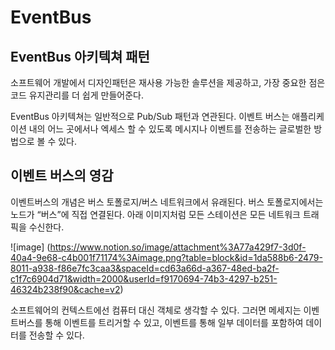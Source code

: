 # EventBus

## EventBus 아키텍쳐 패턴

소프트웨어 개발에서 디자인패턴은 재사용 가능한 솔루션을 제공하고, 가장 중요한 점은 코드 유지관리를 더 쉽게 만들어준다. 

EventBus 아키텍쳐는 일반적으로 Pub/Sub 패턴과 연관된다. 이벤트 버스는 애플리케이션 내의 어느 곳에서나 엑세스 할 수 있도록 메시지나 이벤트를 전송하는 글로벌한 방법으로 볼 수 있다.

## 이벤트 버스의 영감

이벤트버스의 개념은 버스 토폴로지/버스 네트워크에서 유래된다. 버스 토폴로지에서는 노드가 “버스”에 직접 연결된다. 아래 이미지처럼 모든 스테이션은 모든 네트워크 트래픽을 수신한다.

![image] (https://www.notion.so/image/attachment%3A77a429f7-3d0f-40a4-9e68-c4b001f71174%3Aimage.png?table=block&id=1da588b6-2479-8011-a938-f86e7fc3caa3&spaceId=cd63a66d-a367-48ed-ba2f-c1f7c6904d71&width=2000&userId=f9170694-74b3-4297-b251-46324b238f90&cache=v2)

소프트웨어의 컨텍스트에선 컴퓨터 대신 객체로 생각할 수 있다. 그러면 메세지는 이벤트버스를 통해 이벤트를 트리거할 수 있고, 이벤트를 통해 일부 데이터를 포함하여 데이터를 전송할 수 있다.

